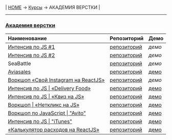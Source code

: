 | [HOME](https://github.com/vik-vavilikhin/vik-vavilikhin.github.io) 
&rarr; [Курсы](https://github.com/vik-vavilikhin/Courses) &rarr; АКАДЕМИЯ ВЕРСТКИ |

-------------------------------------------------------------------------------
### **[Академия верстки](https://glo-academy.ru/frontenddeveloper/)**

|                Наименование                |    Репозиторий    |    Демо    |
|:-------------------------------------------|:------------------|:-----------|
|[Интенсив по JS #1][1.0]                    |[репозиторий][1.1] |_демо_      |
|[Интенсив по JS #2][2.0]                    |[репозиторий][2.1] |_демо_      |
|SeaBattle                                   |[репозиторий][3.1] |_демо_      |
|[Aviasales][4.0]                            |[репозиторий][4.1] |[демо][4.2] |
|[Воркшоп «Свой Instagram на ReactJS»][5.0]  |[репозиторий][5.1] |_демо_      |
|[Интенсив по JS \| «Delivery Food»][6.0]    |[репозиторий][6.1] |[демо][6.2] |
|[Интенсив по JS \| «Квиз на JS»][7.0]       |[репозиторий][7.1] |[демо][7.2] |
|[Воркшоп \| «Неткликс на JS»][8.0]          |[репозиторий][8.1] |[демо][8.2] |
|[Воркшоп по JavaScript \| "Avito"][9.0]     |[репозиторий][9.1] |[демо][9.2] |
|[Интенсив по JS \| "iTunes"][10.0]          |[репозиторий][10.1]|[демо][10.2]|
|[«Калькулятор расходов на ReactJS»][11.0]   |[репозиторий][11.1]|[демо][11.2]|

[1.0]: https://www.youtube.com/watch?v=NHB0OJg9CMU                                                  "Интенсив по JS #1"
[1.1]: https://github.com/vik-vavilikhin/Courses/tree/master/GloAcademy/JS/IntensiveJS%231

[2.0]: https://www.youtube.com/watch?v=lzwieQQDxLY&list=PLSoSRmO9N3goLCoLIVP2HEqlDozvJnkh0&index=4  "Интенсив по JS #2"
[2.1]: https://github.com/vik-vavilikhin/Courses/tree/master/GloAcademy/JS/IntensiveJS%232

[3.1]: https://github.com/vik-vavilikhin/Courses/tree/master/GloAcademy/JS/IntensiveJS%233SeaBattle

[4.0]: https://www.youtube.com/playlist?list=PLSoSRmO9N3gqYueq0r5kjU1LjRa-iVSjn                     "Aviasales"
[4.1]: https://github.com/vik-vavilikhin/Courses/tree/master/GloAcademy/JS/IntensiveJS%234Aviasales
[4.2]: https://vik-vavilikhin.github.io/Courses/GloAcademy/JS/IntensiveJS%234Aviasales/             "Демо"

[5.0]: https://study.up-skills.ru/teach/control/stream/view/id/9053832                        "Воркшоп «Свой Instagram на ReactJs»"
[5.1]: https://github.com/vik-vavilikhin/Courses/tree/master/GloAcademy/JS/WorkShop_React

[6.0]: https://study.up-skills.ru/teach/control/stream/view/id/184641829                      "Пишем «Delivery Food» на JavaScript"
[6.1]: https://github.com/vik-vavilikhin/Courses/tree/master/GloAcademy/JS/IntensiveJS%237delivery-food
[6.2]: https://vik-vavilikhin.github.io/Courses/GloAcademy/JS/IntensiveJS%237delivery-food/                  "Демо"

[7.0]: https://www.youtube.com/playlist?list=PLSoSRmO9N3grMtQ5ckqFoRMGUynpuoa3Q               "«Квиз на JS»"
[7.1]: https://github.com/vik-vavilikhin/Courses/tree/master/GloAcademy/JS/IntensiveJS%235Burger
[7.2]: https://vik-vavilikhin.github.io/Courses/GloAcademy/JS/IntensiveJS%235Burger/          "Демо"

[8.0]: https://www.youtube.com/playlist?list=PLSoSRmO9N3gpaNUJr9Bpj1qIcUUjEQUiB "«Netclick на JS»"
[8.1]: https://github.com/vik-vavilikhin/Courses/tree/master/GloAcademy/JS/WorkShop_netclicks
[8.2]: https://vik-vavilikhin.github.io/Courses/GloAcademy/JS/WorkShop_netclicks/             "Демо"

[9.0]: https://www.youtube.com/playlist?list=PLSoSRmO9N3grfdU789ifSVBOpGHdg0M4W "Воркшоп по JS «Avito»"
[9.1]: https://github.com/vik-vavilikhin/Courses/tree/master/GloAcademy/JS/WorkShop_Avito
[9.2]: https://vik-vavilikhin.github.io/Courses/GloAcademy/JS/WorkShop_Avito/                 "Демо"

[10.0]: https://www.youtube.com/playlist?list=PLSoSRmO9N3goIGWnh7KLXtqPDbgiV8Dia "Интенсив по JS «iTunes»"
[10.1]: https://github.com/vik-vavilikhin/Courses/tree/master/GloAcademy/JS/IntensiveJS%236Tunes
[10.2]: https://vik-vavilikhin.github.io/Courses/GloAcademy/JS/IntensiveJS%236Tunes/           "Демо"

[11.0]: https://www.youtube.com/playlist?list=PLSoSRmO9N3grno9T8qBIY1DPe80kwf_p5 "«Калькулятор расходов на ReactJS»"
[11.1]: https://github.com/vik-vavilikhin/Courses/tree/master/GloAcademy/JS/WorkShop_React_moneyCalc
[11.2]: #           "Демо"

<!-- |[Веб-разработчик 10.0](https://study.up-skills.ru/teach/control/stream/view/id/6290544)|[репозиторий](https://github.com/vik-vavilikhin/GloAcademy/tree/master/Loyouts/WebMaster10)|[демо-1](), [демо-2]()| -->

